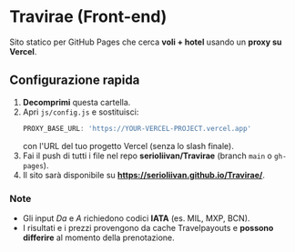 # Travirae (Front-end)

Sito statico per GitHub Pages che cerca **voli + hotel** usando un **proxy su Vercel**.

## Configurazione rapida

1. **Decomprimi** questa cartella.
2. Apri `js/config.js` e sostituisci:
   ```js
   PROXY_BASE_URL: 'https://YOUR-VERCEL-PROJECT.vercel.app'
   ```
   con l'URL del tuo progetto Vercel (senza lo slash finale).
3. Fai il push di tutti i file nel repo **serioliivan/Travirae** (branch `main` o `gh-pages`).
4. Il sito sarà disponibile su **https://serioliivan.github.io/Travirae/**.

### Note
- Gli input *Da* e *A* richiedono codici **IATA** (es. MIL, MXP, BCN).
- I risultati e i prezzi provengono da cache Travelpayouts e **possono differire** al momento della prenotazione.